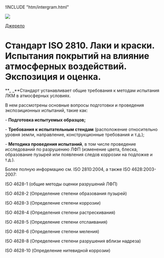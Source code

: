 !INCLUDE "htm/intergram.html"

![](https://chart.googleapis.com/chart?chs=180x180&amp;cht=qr&amp;chl=https://pp.vokov.tk/%D0%B2%D0%B8%D0%B1%D1%96%D1%80_%D1%84%D0%B0%D1%80%D0%B1%D0%B8.html) 

[Джерело](http://vseokraskah.net/standart-iso-2810 "Permalink to Стандарт ISO 2810. Лаки и краски. Испытания покрытий на влияние атмосферных воздействий. Экспозиция и оценка.")

# Стандарт ISO 2810. Лаки и краски. Испытания покрытий на влияние атмосферных воздействий. Экспозиция и оценка.

**_ _**Стандарт устанавливает общие требования к методам испытания ЛКМ в атмосферных условиях.

В нем рассмотрены основные вопросы подготовки и проведения экспозиционных испытаний, такие как:

\- **Подготовка испытуемых образцов;**

\- **Требования к испытательным стендам** (расположение относительно уровня земли, направление, конструкционные требования и т.д.);

\- **Методика проведения испытаний**, в том числе проведение исследований по разрушению ЛФП (изменение цвета, блеска, образование пузырей или появления следов коррозии на подложке и т.д.).

Более полную информацию см. ISO 2810:2004, а также ISO 4628:2003-2007:

ISO 4628-1 (общие методы оценки разрушений ЛФП)

ISO 4628-2 (Определение степени образования пузырей)

ISO 4628-3 (Определение степени коррозии)

ISO 4628-4 (Определения степени растрескивания)

ISO 4628-5 (Определение степени отслаивания)

ISO 4628-6 (Определение степени меления)

ISO 4628-8 (Определение степени разрушения вблизи надреза)

ISO 4628-10 (Определение нитевидной коррозии)

 

  